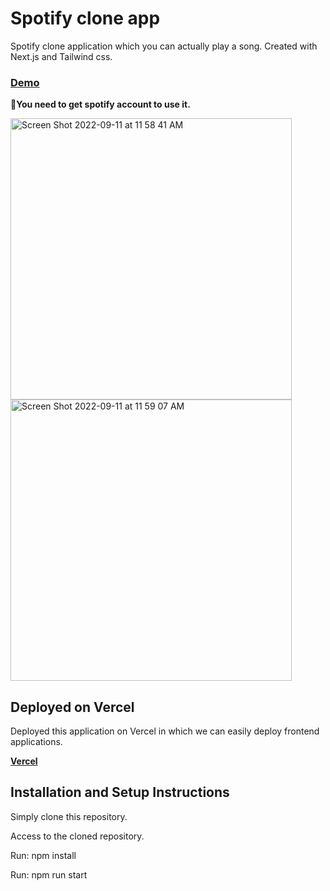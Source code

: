 # Spotify clone app
Spotify clone application which you can actually play a song.
Created with Next.js and Tailwind css.

### [Demo](https://spotify-clone-91jegjyly-soma-dev0808.vercel.app/)
**🚨You need to get spotify account to use it.**

<img width="450" alt="Screen Shot 2022-09-11 at 11 58 41 AM" src="https://user-images.githubusercontent.com/55787141/189544566-b21d4fab-821a-4feb-959b-017c810e189e.png">

<img width="450" alt="Screen Shot 2022-09-11 at 11 59 07 AM" src="https://user-images.githubusercontent.com/55787141/189544567-c59df7be-d9fb-47a1-85e9-c28b65d1c2c0.png">

## Deployed on Vercel

Deployed this application on Vercel in which we can easily deploy frontend applications.

**[Vercel](https://vercel.com/docs)**

## Installation and Setup Instructions

Simply clone this repository.

Access to the cloned repository.

Run: npm install

Run: npm run start
